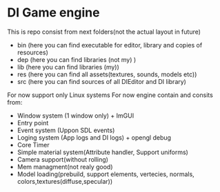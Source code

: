 # DI Game engine

This is repo consist from next folders(not the actual layout in future)
* bin  (here you can find executable for editor, library and copies of resources)
* dep (here you can find libraries (not my) )
* lib (here you can find libraries (my))
* res (here you can find all assets(textures, sounds, models etc))
* src (here you can find sources of all DIEditor and DI library)


For now support only Linux systems
For now engine contain and consits from:
   * Window system (1 window only) + ImGUI
   * Entry  point  
   * Event system  (Uppon SDL events)
   * Loging system (App logs and DI logs) + opengl debug
   * Core Timer
   * Simple material system(Attribute handler, Support uniforms)
   * Camera support(without rolling)
   * Mem managment(not realy good)
   * Model loading(prebuild, support elements, vertecies, normals, colors,textures(diffuse,specular))
